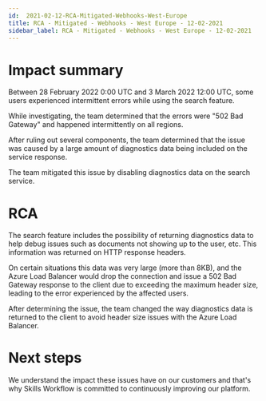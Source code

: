 ```yaml
---
id:  2021-02-12-RCA-Mitigated-Webhooks-West-Europe
title: RCA - Mitigated - Webhooks - West Europe - 12-02-2021
sidebar_label: RCA - Mitigated - Webhooks - West Europe - 12-02-2021
---
```


# Impact summary

Between 28 February 2022 0:00 UTC and 3 March 2022 12:00 UTC, some users experienced intermittent errors while using the search feature.

While investigating, the team determined that the errors were "502 Bad Gateway" and happened intermittently on all regions.

After ruling out several components, the team determined that the issue was caused by a large amount of diagnostics data being included on the service response.

The team mitigated this issue by disabling diagnostics data on the search service.

# RCA

The search feature includes the possibility of returning diagnostics data to help debug issues such as documents not showing up to the user, etc. This information was returned on HTTP response headers.

On certain situations this data was very large (more than 8KB), and the Azure Load Balancer would drop the connection and issue a 502 Bad Gateway response to the client due to exceeding the maximum header size, leading to the error experienced by the affected users.

After determining the issue, the team changed the way diagnostics data is returned to the client to avoid header size issues with the Azure Load Balancer.

# Next steps

We understand the impact these issues have on our customers and that's why Skills Workflow is committed to continuously improving our platform.
